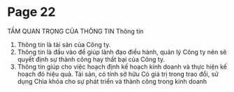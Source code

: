 # Page 22

 TẦM QUAN TRỌNG CỦA THÔNG TIN  Thông tin 
1. Thông tin là tài sản của Công ty.
 2. Thông tin là đầu vào để giúp lãnh đạo điều hành, quản lý Công ty nên sẽ quyết định sự thành công hay thất bại của Công ty.
 3.  Thông tin giúp cho việc hoạch định kế hoạch kinh doanh và thực hiện kế  hoạch đó hiệu quả. 
 Tài sản, có tính  sở hữu  Có giá trị trong  trao đổi, sử  dụng  Chìa khóa cho  sự phát triển  và thành công  trong kinh  doanh 
